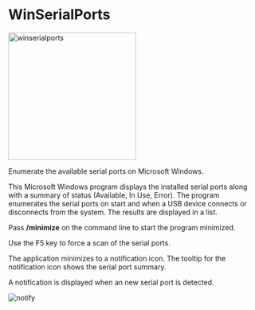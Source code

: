 # WinSerialPorts

<img width="256" alt="winserialports" src="https://github.com/user-attachments/assets/01820dfa-0500-4206-85fe-5878403bb324">

Enumerate the available serial ports on Microsoft Windows.

This Microsoft Windows program displays the installed serial ports along with a summary of status (Available, In Use, Error). The program enumerates the serial ports on start and when a USB device connects or disconnects from the system.  The results are displayed in a list.

Pass **/minimize** on the command line to start the program minimized.

Use the F5 key to force a scan of the serial ports.

The application minimizes to a notification icon.  The tooltip for the notification icon shows the serial port summary.

A notification is displayed when an new serial port is detected. 

![notify](https://github.com/user-attachments/assets/1723f379-0b70-4d14-b3b9-d9b1f699fccb)
